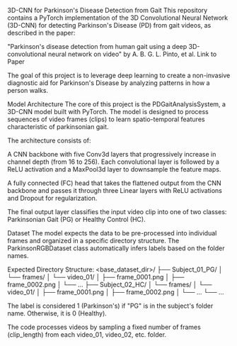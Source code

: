 3D-CNN for Parkinson's Disease Detection from Gait
This repository contains a PyTorch implementation of the 3D Convolutional Neural Network (3D-CNN) for detecting Parkinson's Disease (PD) from gait videos, as described in the paper:

"Parkinson's disease detection from human gait using a deep 3D-convolutional neural network on video" by A. B. G. L. Pinto, et al.
Link to Paper

The goal of this project is to leverage deep learning to create a non-invasive diagnostic aid for Parkinson's Disease by analyzing patterns in how a person walks.

Model Architecture
The core of this project is the PDGaitAnalysisSystem, a 3D-CNN model built with PyTorch. The model is designed to process sequences of video frames (clips) to learn spatio-temporal features characteristic of parkinsonian gait.

The architecture consists of:

A CNN backbone with five Conv3d layers that progressively increase in channel depth (from 16 to 256). Each convolutional layer is followed by a ReLU activation and a MaxPool3d layer to downsample the feature maps.

A fully connected (FC) head that takes the flattened output from the CNN backbone and passes it through three Linear layers with ReLU activations and Dropout for regularization.

The final output layer classifies the input video clip into one of two classes: Parkinsonian Gait (PG) or Healthy Control (HC).

Dataset
The model expects the data to be pre-processed into individual frames and organized in a specific directory structure. The ParkinsonRGBDataset class automatically infers labels based on the folder names.

Expected Directory Structure:
<base_dataset_dir>/
├── Subject_01_PG/
│   └── frames/
│       └── video_01/
│           ├── frame_0001.png
│           ├── frame_0002.png
│           └── ...
├── Subject_02_HC/
│   └── frames/
│       └── video_01/
│           ├── frame_0001.png
│           ├── frame_0002.png
│           └── ...
└── ...

The label is considered 1 (Parkinson's) if "PG" is in the subject's folder name. Otherwise, it is 0 (Healthy).

The code processes videos by sampling a fixed number of frames (clip_length) from each video_01, video_02, etc. folder.